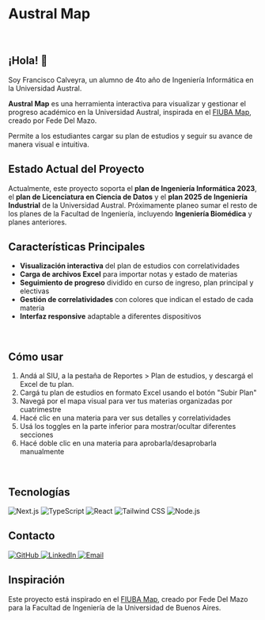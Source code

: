 # Austral Map
<br/>

## ¡Hola! 👋

Soy Francisco Calveyra, un alumno de 4to año de Ingeniería Informática en la Universidad Austral.

**Austral Map** es una herramienta interactiva para visualizar y gestionar el progreso académico en la Universidad Austral, inspirada en el [FIUBA Map](https://fede.dm/FIUBA-Map/), creado por Fede Del Mazo.

Permite a los estudiantes cargar su plan de estudios y seguir su avance de manera visual e intuitiva.
<br/>

## Estado Actual del Proyecto

Actualmente, este proyecto soporta el **plan de Ingeniería Informática 2023**, el **plan de Licenciatura en Ciencia de Datos** y el **plan 2025 de Ingeniería Industrial** de la Universidad Austral. Próximamente planeo sumar el resto de los planes de la Facultad de Ingeniería, incluyendo **Ingeniería Biomédica** y planes anteriores.
<br/>

## Características Principales

- **Visualización interactiva** del plan de estudios con correlatividades
- **Carga de archivos Excel** para importar notas y estado de materias
- **Seguimiento de progreso** dividido en curso de ingreso, plan principal y electivas
- **Gestión de correlatividades** con colores que indican el estado de cada materia
- **Interfaz responsive** adaptable a diferentes dispositivos
<br/>

## Cómo usar

1. Andá al SIU, a la pestaña de Reportes > Plan de estudios, y descargá el Excel de tu plan.
2. Cargá tu plan de estudios en formato Excel usando el botón "Subir Plan"
3. Navegá por el mapa visual para ver tus materias organizadas por cuatrimestre
4. Hacé clic en una materia para ver sus detalles y correlatividades
5. Usá los toggles en la parte inferior para mostrar/ocultar diferentes secciones
6. Hacé doble clic en una materia para aprobarla/desaprobarla manualmente
<br/>

## Tecnologías

<img src="https://skillicons.dev/icons?i=nextjs" alt="Next.js" />
<img src="https://skillicons.dev/icons?i=typescript" alt="TypeScript" />
<img src="https://skillicons.dev/icons?i=react" alt="React" />
<img src="https://skillicons.dev/icons?i=tailwindcss" alt="Tailwind CSS" />
<img src="https://skillicons.dev/icons?i=nodejs" alt="Node.js" />

<br/>

## Contacto

<a href="https://github.com/FranCalveyra" target="_blank" rel="noopener noreferrer">
  <img src="https://skillicons.dev/icons?i=github" alt="GitHub" />
</a>
<a href="https://www.linkedin.com/in/francisco-calveyra/" target="_blank" rel="noopener noreferrer">
  <img src="https://skillicons.dev/icons?i=linkedin" alt="LinkedIn" />
</a>
<a href="mailto:franciscocalveyra24@gmail.com">
  <img src="https://skillicons.dev/icons?i=gmail" alt="Email" />
</a>


<br/>

## Inspiración

Este proyecto está inspirado en el [FIUBA Map](https://fede.dm/FIUBA-Map/), creado por Fede Del Mazo para la Facultad de Ingeniería de la Universidad de Buenos Aires. 